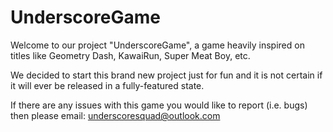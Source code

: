 # UnderscoreGame
Welcome to our project "UnderscoreGame", a game heavily inspired on titles like Geometry Dash, KawaiRun, Super Meat Boy, etc.

We decided to start this brand new project just for fun and it is not certain if it will ever be released in a fully-featured state.

If there are any issues with this game you would like to report (i.e. bugs) then please email: underscoresquad@outlook.com
